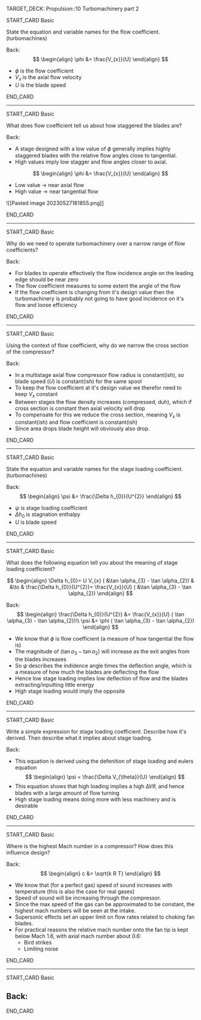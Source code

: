 TARGET_DECK: Propulsion::10 Turbomachinery part 2



START_CARD
Basic

State the equation and variable names for the flow coefficient. (turbomachines)

Back: 
$$ \begin{align}
\phi &= \frac{V_{x}}{U}
\end{align} $$

- $\phi$ is the flow coefficient
- $V_{x}$ is the axial flow velocity
- $U$ is the blade speed

END_CARD


--------

START_CARD
Basic

What does flow coefficient tell us about how staggered the blades are?

Back: 
- A stage designed with a low value of 𝜙 generally implies highly staggered blades with the relative flow angles close to tangential. 
- High values imply low stagger and flow angles closer to axial.

$$ \begin{align}
\phi &= \frac{V_{x}}{U}
\end{align} $$

- Low value $\to$ near axial flow
- High value $\to$ near tangential flow

![[Pasted image 20230527181855.png]]

END_CARD


--------

START_CARD
Basic

Why do we need to operate turbomachinery over a narrow range of flow coefficients?

Back: 
- For blades to operate effectively the flow incidence angle on the leading edge should be near zero
- The flow coefficient measures to some extent the angle of the flow
- If the flow coefficient is changing from it's design value then the turbomachinery is probably not going to have good incidence on it's flow and loose efficiency

END_CARD


--------

START_CARD
Basic

Using the context of flow coefficient, why do we narrow the cross section of the compressor?

Back: 
- In a multistage axial flow compressor flow radius is constant(ish), so blade speed ($U$) is constant(ish) for the same spool
- To keep the flow coefficient at it's design value we therefor need to keep $V_{x}$ constant
- Between stages the flow density increases (compressed, duh), which if cross section is constant then axial velocity will drop
- To compensate for this we reduce the cross section, meaning $V_{x}$ is constant(ish) and flow coefficient is constant(ish)
- Since area drops blade height will obviously also drop.

END_CARD



--------

START_CARD
Basic

State the equation and variable names for the stage loading coefficient. (turbomachines)

Back: 
$$ \begin{align}
\psi &= \frac{\Delta h_{0}}{U^{2}}
\end{align} $$

- $\psi$ is stage loading coefficient
- $\Delta h_{0}$ is stagnation enthalpy
- $U$ is blade speed

END_CARD


--------

START_CARD
Basic

What does the following equation tell you about the meaning of stage loading coefficient?

$$ \begin{align}
\Delta h_{0}= U V_{x} ( &\tan \alpha_{3} - \tan \alpha_{2}) & &\to & \frac{\Delta h_{0}}{U^{2}}=  \frac{V_{x}}{U} ( &\tan \alpha_{3} - \tan \alpha_{2})
\end{align} $$

Back: 
$$ \begin{align}
\frac{\Delta h_{0}}{U^{2}} &=  \frac{V_{x}}{U} (  \tan \alpha_{3} - \tan \alpha_{2})\\
\psi &=  \phi (  \tan \alpha_{3} - \tan \alpha_{2})
\end{align} $$
- We know that $\phi$ is flow coefficient (a measure of how tangential the flow is)
- The magnitude of $(  \tan \alpha_{3} - \tan \alpha_{2})$ will increase as the exit angles from the blades increases
- So $\psi$ describes the indidence angle times the deflection angle, which is a measure of how much the blades are deflecting the flow
- Hence low stage loading implies low deflection of flow and the blades extracting/inputting little energy
- High stage loading would imply the opposite

END_CARD


--------

START_CARD
Basic

Write a simple expression for stage loading coefficient. Describe how it's derived. Then describe what it implies about stage loading.

Back: 
- This equation is derived using the defenition of stage loading and eulers equation
$$ \begin{align}
\psi = \frac{\Delta V_{\theta}}{U}
\end{align} $$
- This equation shows that high loading implies a high Δ𝑉𝜃, and hence blades with a large amount of flow turning
- High stage loading means doing more with less machinery and is desirable

END_CARD



--------

START_CARD
Basic

Where is the highest Mach number in a compressor?  How does this influence design?

Back: 
$$ \begin{align}
c &= \sqrt{k R T}
\end{align} $$

- We know that (for a perfect gas) speed of sound increases with temperature (this is also the case for real gases)
- Speed of sound will be increasing through the compressor.
- Since the max speed of the gas can be approximated to be constant, the highest mach numbers will be seen at the intake.
- Supersonic effects set an upper limit on flow rates related to choking fan blades.
- For practical reasons the relative mach number onto the fan tip is kept below Mach 1.6, with axial mach number about 0.6:
	- Bird strikes
	- Limiting noise

END_CARD



--------

START_CARD
Basic



Back: 
- 

END_CARD






